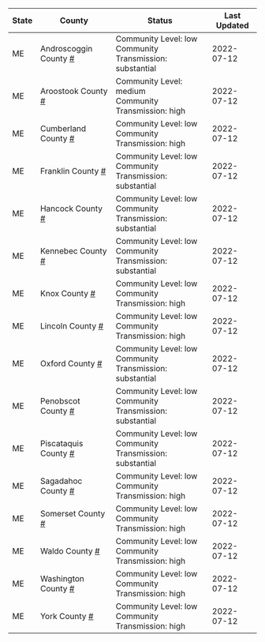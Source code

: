 State | County | Status | Last Updated
--- | --- | --- | --- 
ME | Androscoggin County <a href="#androscoggin_county">#</a> | <a name="androscoggin_county"></a>Community Level: low<br/>Community Transmission: substantial | 2022-07-12
ME | Aroostook County <a href="#aroostook_county">#</a> | <a name="aroostook_county"></a>Community Level: medium<br/>Community Transmission: high | 2022-07-12
ME | Cumberland County <a href="#cumberland_county">#</a> | <a name="cumberland_county"></a>Community Level: low<br/>Community Transmission: high | 2022-07-12
ME | Franklin County <a href="#franklin_county">#</a> | <a name="franklin_county"></a>Community Level: low<br/>Community Transmission: substantial | 2022-07-12
ME | Hancock County <a href="#hancock_county">#</a> | <a name="hancock_county"></a>Community Level: low<br/>Community Transmission: substantial | 2022-07-12
ME | Kennebec County <a href="#kennebec_county">#</a> | <a name="kennebec_county"></a>Community Level: low<br/>Community Transmission: substantial | 2022-07-12
ME | Knox County <a href="#knox_county">#</a> | <a name="knox_county"></a>Community Level: low<br/>Community Transmission: high | 2022-07-12
ME | Lincoln County <a href="#lincoln_county">#</a> | <a name="lincoln_county"></a>Community Level: low<br/>Community Transmission: high | 2022-07-12
ME | Oxford County <a href="#oxford_county">#</a> | <a name="oxford_county"></a>Community Level: low<br/>Community Transmission: substantial | 2022-07-12
ME | Penobscot County <a href="#penobscot_county">#</a> | <a name="penobscot_county"></a>Community Level: low<br/>Community Transmission: substantial | 2022-07-12
ME | Piscataquis County <a href="#piscataquis_county">#</a> | <a name="piscataquis_county"></a>Community Level: low<br/>Community Transmission: substantial | 2022-07-12
ME | Sagadahoc County <a href="#sagadahoc_county">#</a> | <a name="sagadahoc_county"></a>Community Level: low<br/>Community Transmission: high | 2022-07-12
ME | Somerset County <a href="#somerset_county">#</a> | <a name="somerset_county"></a>Community Level: low<br/>Community Transmission: high | 2022-07-12
ME | Waldo County <a href="#waldo_county">#</a> | <a name="waldo_county"></a>Community Level: low<br/>Community Transmission: high | 2022-07-12
ME | Washington County <a href="#washington_county">#</a> | <a name="washington_county"></a>Community Level: low<br/>Community Transmission: high | 2022-07-12
ME | York County <a href="#york_county">#</a> | <a name="york_county"></a>Community Level: low<br/>Community Transmission: high | 2022-07-12
